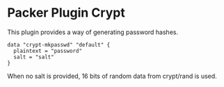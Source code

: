# Packer Plugin Crypt

This plugin provides a way of generating password hashes. 

```
data "crypt-mkpasswd" "default" {
  plaintext = "password"
  salt = "salt"
}
```

When no salt is provided, 16 bits of random data from crypt/rand is used.
